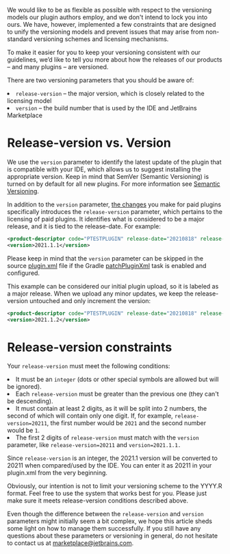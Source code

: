 [//]: # (title: Versioning of Paid Plugins)

<p>We would like to be as flexible as possible with respect to the versioning models our plugin authors employ, and we don't intend to lock you into ours. We have, however, implemented a few constraints that are designed to unify the versioning models and prevent issues that may arise from non-standard versioning schemes and licensing mechanisms.</p>
<p>To make it easier for you to keep your versioning consistent with our guidelines, we’d like to tell you more about how the releases of our products – and many plugins – are versioned.</p>
<p>There are two versioning parameters that you should be aware of:</p>
<list>
 <li><code>release-version</code> – the major version, which is closely related to the licensing model</li>
 <li><code>version</code> – the build number that is used by the IDE and JetBrains Marketplace</li>
</list>

# Release-version vs. Version

<p>We use the <code>version</code> parameter to identify the latest update of the plugin that is compatible with your IDE, which allows us to suggest installing the appropriate version. Keep in mind that SemVer (Semantic Versioning) is turned on by default for all new plugins. For more information see <a href="semver.md">Semantic Versioning</a>.</p>
<p>In addition to the <code>version</code> parameter, <a href="add-required-parameters.xml">the changes</a> you make for paid plugins specifically introduces the <code>release-version</code> parameter, which pertains to the licensing of paid plugins. It identifies what is considered to be a major release, and it is tied to the release-date. For example:</p>

```xml
<product-descriptor code="PTESTPLUGIN" release-date="20210818" release-version="20211"/>
<version>2021.1.1</version>
```

<note>
<p>Please keep in mind that the <code>version</code> parameter can be skipped in the source <a href="https://plugins.jetbrains.com/docs/intellij/plugin-configuration-file.html">plugin.xml</a> file if the Gradle <a href="https://plugins.jetbrains.com/docs/intellij/tools-gradle-intellij-plugin.html#tasks-patchpluginxml-version">patchPluginXml</a> task is enabled and configured.</p>
</note>

<p>This example can be considered our initial plugin upload, so it is labeled as a major release. When we upload any minor updates, we keep the release-version untouched and only increment the version:
</p>

```xml
<product-descriptor code="PTESTPLUGIN" release-date="20210818" release-version="20211"/>
<version>2021.1.2</version>
```

# Release-version constraints

<p>Your <code>release-version</code> must meet the following conditions:</p>
<list>
     <li>It must be an <code>integer</code> (dots or other special symbols are allowed but will be ignored).</li>
     <li>Each <code>release-version</code> must be greater than the previous one (they can't be descending).</li>
     <li>It must contain at least 2 digits, as it will be split into 2 numbers, the second of which will contain only one digit. If, for example, <code>release-version=20211</code>, the first number would be <code>2021</code> and the second number would be <code>1</code>.</li>
     <li>The first 2 digits of <code>release-version</code> must match with the <code>version</code> parameter, like <code>release-version=20211</code> and <code>version=2021.1.1.</code></li>
</list>

<tip>
<p>Since <code>release-version</code> is an integer, the <control>2021.1</control> version will be converted to <control>20211</control> when compared/used by the IDE. You can enter it as <control>20211</control> in your plugin.xml from the very beginning.</p>
</tip>

<p>Obviously, our intention is not to limit your versioning scheme to the YYYY.R format. Feel free to use the system that works best for you. Please just make sure it meets release-version conditions described above. </p>

Even though the difference between the <code>release-version</code> and <code>version</code> parameters might initially seem a bit complex, we hope this article sheds some light on how to manage them successfully. If you still have any questions about these parameters or versioning in general, do not hesitate to contact us at [marketplace@jetbrains.com](mailto:marketplace@jetbrains.com).